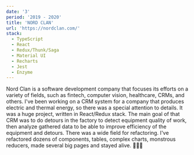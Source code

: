 ```yaml
---
date: '3'
period: '2019 - 2020'
title: 'NORD CLAN'
url: 'https://nordclan.com/'
stack:
  - TypeScript
  - React
  - Redux/Thunk/Saga
  - Material UI
  - Recharts
  - Jest
  - Enzyme
---
```




Nord Clan is a software development company that focuses its efforts on a variety of fields, such as fintech, computer vision, healthcare, CRMs, and others. I've been working on a CRM system for a company that produces electric and thermal energy, so there was a special attention to details. It was a huge project, written in  React/Redux stack. The main goal of that CRM was to do detours in the factory to detect equipment quality of work, then analyze gathered data to be able to improve efficiency of the equipment and detours. There was a wide field for refactoring. I've refactored dozens of components, tables, complex charts, monstrous reducers, made several big pages and stayed alive. 🏄🏻‍♂️